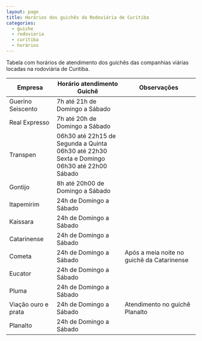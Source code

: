 ```yaml
---
layout: page
title: Horários dos guichês da Rodoviária de Curitiba
categories:
  - guiche
  - rodoviaria
  - curitiba
  - horários
---
```


Tabela com horários de atendimento dos guichês das companhias viárias
locadas na rodoviária de Curitiba.

| Empresa             | Horário atendimento Guichê                                                                   | Observações                                 |
|---------------------|----------------------------------------------------------------------------------------------|---------------------------------------------|
| Guerino Seiscento   | 7h até 21h de Domingo a Sábado                                                               |                                             |
| Real Expresso       | 7h até 20h de Domingo a Sábado                                                               |                                             |
| Transpen            |  06h30 até 22h15 de Segunda a Quinta <br> 06h30 até 22h30 Sexta e Domingo <br> 06h30 até 22h00 Sábado |                                             |
| Gontijo             | 8h até 20h00 de Domingo a Sábado                                                             |                                             |
| Itapemirim          | 24h de Domingo a Sábado                                                                      |                                             |
| Kaissara            | 24h de Domingo a Sábado                                                                      |                                             |
| Catarinense         | 24h de Domingo a Sábado                                                                      |                                             |
| Cometa              | 24h de Domingo a Sábado                                                                      | Após a meia noite  no guichê da Catarinense |
| Eucator             | 24h de Domingo a Sábado                                                                      |                                             |
| Pluma               | 24h de Domingo a Sábado                                                                      |                                             |
| Viação ouro e prata | 24h de Domingo a Sábado                                                                      | Atendimento no guichê Planalto                         |
| Planalto            | 24h de Domingo a Sábado                                                                      |                                             |
